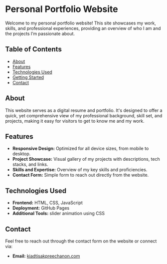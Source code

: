 # Personal Portfolio Website

Welcome to my personal portfolio website! This site showcases my work, skills, and professional experiences, providing an overview of who I am and the projects I’m passionate about.

## Table of Contents

- [About](#about)
- [Features](#features)
- [Technologies Used](#technologies-used)
- [Getting Started](#getting-started)
- [Contact](#contact)

## About

This website serves as a digital resume and portfolio. It's designed to offer a quick, yet comprehensive view of my professional background, skill set, and projects, making it easy for visitors to get to know me and my work.

## Features

- **Responsive Design:** Optimized for all device sizes, from mobile to desktop.
- **Project Showcase:** Visual gallery of my projects with descriptions, tech stacks, and links.
- **Skills and Expertise:** Overview of my key skills and proficiencies.
- **Contact Form:** Simple form to reach out directly from the website.

## Technologies Used

- **Frontend:** HTML, CSS, JavaScript
- **Deployment:** GitHub Pages
- **Additional Tools:** slider animation using CSS

## Contact

Feel free to reach out through the contact form on the website or connect via:
- **Email:** [kiadtisakpreechanon.com](mailto:kiadtisakpreechanon.com)
